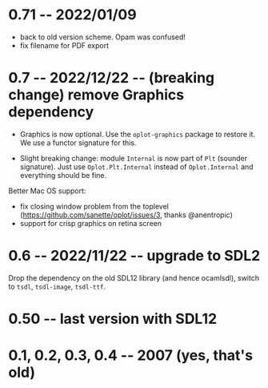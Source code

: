 # 0.71 -- 2022/01/09

* back to old version scheme. Opam was confused!
* fix filename for PDF export

# 0.7 -- 2022/12/22 -- (breaking change) remove Graphics dependency

* Graphics is now optional. Use the `oplot-graphics` package to restore it.
We use a functor signature for this.

* Slight breaking change: module `Internal` is now part of `Plt`
(sounder signature). Just use `Oplot.Plt.Internal` instead of
`Oplot.Internal` and everything should be fine.

Better Mac OS support:
* fix closing window problem from the toplevel
  (https://github.com/sanette/oplot/issues/3, thanks @anentropic)
* support for crisp graphics on retina screen

# 0.6 -- 2022/11/22 -- upgrade to SDL2

Drop the dependency on the old SDL12 library (and hence ocamlsdl),
switch to `tsdl`, `tsdl-image`, `tsdl-ttf`.

# 0.50 -- last version with SDL12

# 0.1, 0.2, 0.3, 0.4 -- 2007 (yes, that's old)
